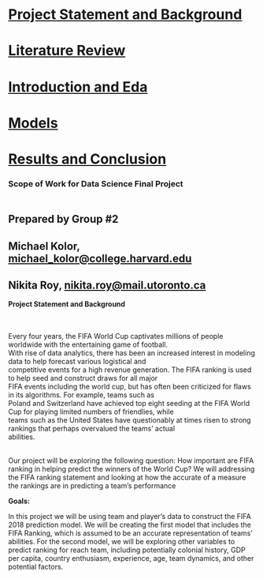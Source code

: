 
[<H1>Project Statement and Background</H1>](https://michaelkolor.github.io/fifa_world_cup_analysis/index.md)
[<H1>Literature Review</H1>](https://michaelkolor.github.io/fifa_world_cup_analysis/literature_review.md)
[<H1>Introduction and Eda</H1>](https://michaelkolor.github.io/fifa_world_cup_analysis/introduction_and_eda.md)
[<H1>Models</H1>](https://michaelkolor.github.io/fifa_world_cup_analysis/models.md)
[<H1>Results and Conclusion</H1>](https://michaelkolor.github.io/fifa_world_cup_analysis/results_and_conclusion.md)
### Scope of Work for Data Science Final Project<br><br>

## Prepared by Group #2<br>
## Michael Kolor, michael_kolor@college.harvard.edu<br>
## Nikita Roy, nikita.roy@mail.utoronto.ca<br>

**Project Statement and Background**<br><br>

<br>Every four years, the FIFA World Cup captivates millions of people worldwide with the entertaining game of football. 
<br>With rise of data analytics, there has been an increased interest in modeling data to help forecast various logistical and 
<br>competitive events for a high revenue generation. The FIFA ranking is used to help seed and construct draws for all major 
<br>FIFA events including the world cup, but has often been criticized for flaws in its algorithms.  For example, teams such as 
<br>Poland and Switzerland have achieved top eight seeding at the FIFA World Cup for playing limited numbers of friendlies, while 
<br>teams such as the United States have questionably at times risen to strong rankings that perhaps overvalued the teams’ actual 
<br>abilities.

<br>Our project will be exploring the following question: How important are FIFA ranking in helping predict the winners of the World Cup? We will addressing the FIFA ranking statement and looking at how the accurate of a measure the rankings are in predicting a team’s performance

**Goals:**

In this project we will be using team and player’s data to construct the FIFA 2018 prediction model. We will be creating the first model that includes the FIFA Ranking, which is assumed to be an accurate representation of teams’ abilities.  For the second model, we will be exploring other variables to predict ranking for reach team, including potentially colonial history, GDP per capita, country enthusiasm, experience, age, team dynamics, and other potential factors.
